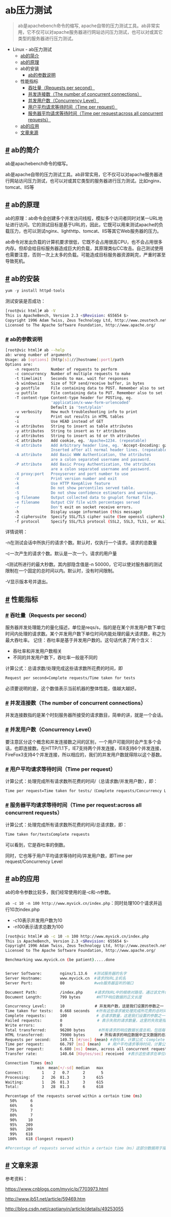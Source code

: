 
# ab压力测试

> ab是apachebench命令的缩写, apache自带的压力测试工具。ab非常实用，它不仅可以对apache服务器进行网站访问压力测试，也可以对或其它类型的服务器进行压力测试。

- Linux - ab压力测试
  - [ab的简介](#ab的简介)
  - [ab的原理](#ab的原理)
  - ab的安装
    - [ab的参数说明](#ab的参数说明)
  - 性能指标
    - [吞吐量（Requests per second）](#吞吐量requests-per-second)
    - [并发连接数（The number of concurrent connections）](#并发连接数the-number-of-concurrent-connections)
    - [并发用户数（Concurrency Level）](#并发用户数concurrency-level)
    - [用户平均请求等待时间（Time per request）](#用户平均请求等待时间time-per-request)
    - [服务器平均请求等待时间（Time per request:across all concurrent requests）](#服务器平均请求等待时间time-per-requestacross-all-concurrent-requests)
  - [ab的应用](#ab的应用)
  - [文章来源](#文章来源)

## [#](#ab的简介) ab的简介

ab是apachebench命令的缩写。

ab是apache自带的压力测试工具。ab非常实用，它不仅可以对apache服务器进行网站访问压力测试，也可以对或其它类型的服务器进行压力测试。比如nginx、tomcat、IIS等

## [#](#ab的原理) ab的原理

ab的原理：ab命令会创建多个并发访问线程，模拟多个访问者同时对某一URL地址进行访问。它的测试目标是基于URL的，因此，它既可以用来测试apache的负载压力，也可以测试nginx、lighthttp、tomcat、IIS等其它Web服务器的压力。

ab命令对发出负载的计算机要求很低，它既不会占用很高CPU，也不会占用很多内存。但却会给目标服务器造成巨大的负载，其原理类似CC攻击。自己测试使用也需要注意，否则一次上太多的负载。可能造成目标服务器资源耗完，严重时甚至导致死机。

## [#](#ab的安装) ab的安装

```java
yum -y install httpd-tools
```

测试安装是否成功：

```bash
[root@vic html]# ab -V
This is ApacheBench, Version 2.3 <$Revision: 655654 $>
Copyright 1996 Adam Twiss, Zeus Technology Ltd, http://www.zeustech.net/
Licensed to The Apache Software Foundation, http://www.apache.org/
```

### [#](#ab的参数说明) ab的参数说明

```bash
[root@vic html]# ab --help
ab: wrong number of arguments
Usage: ab [options] [http[s]://]hostname[:port]/path
Options are:
    -n requests     Number of requests to perform
    -c concurrency  Number of multiple requests to make
    -t timelimit    Seconds to max. wait for responses
    -b windowsize   Size of TCP send/receive buffer, in bytes
    -p postfile     File containing data to POST. Remember also to set -T
    -u putfile      File containing data to PUT. Remember also to set -T
    -T content-type Content-type header for POSTing, eg.
                    'application/x-www-form-urlencoded'
                    Default is 'text/plain'
    -v verbosity    How much troubleshooting info to print
    -w              Print out results in HTML tables
    -i              Use HEAD instead of GET
    -x attributes   String to insert as table attributes
    -y attributes   String to insert as tr attributes
    -z attributes   String to insert as td or th attributes
    -C attribute    Add cookie, eg. 'Apache=1234. (repeatable)
    -H attribute    Add Arbitrary header line, eg. 'Accept-Encoding: gzip'
                    Inserted after all normal header lines. (repeatable)
    -A attribute    Add Basic WWW Authentication, the attributes
                    are a colon separated username and password.
    -P attribute    Add Basic Proxy Authentication, the attributes
                    are a colon separated username and password.
    -X proxy:port   Proxyserver and port number to use
    -V              Print version number and exit
    -k              Use HTTP KeepAlive feature
    -d              Do not show percentiles served table.
    -S              Do not show confidence estimators and warnings.
    -g filename     Output collected data to gnuplot format file.
    -e filename     Output CSV file with percentages served
    -r              Don't exit on socket receive errors.
    -h              Display usage information (this message)
    -Z ciphersuite  Specify SSL/TLS cipher suite (See openssl ciphers)
    -f protocol     Specify SSL/TLS protocol (SSL2, SSL3, TLS1, or ALL)
```

详情说明：

-n在测试会话中所执行的请求个数。默认时，仅执行一个请求。请求的总数量

-c一次产生的请求个数。默认是一次一个。请求的用户量

-t测试所进行的最大秒数。其内部隐含值是-n 50000，它可以使对服务器的测试限制在一个固定的总时间以内。默认时，没有时间限制。

-V显示版本号并退出。

## [#](#性能指标) 性能指标

### [#](#吞吐量-requests-per-second) 吞吐量（Requests per second）

服务器并发处理能力的量化描述，单位是reqs/s，指的是在某个并发用户数下单位时间内处理的请求数。某个并发用户数下单位时间内能处理的最大请求数，称之为最大吞吐率。 记住：吞吐率是基于并发用户数的。这句话代表了两个含义：

- 吞吐率和并发用户数相关
- 不同的并发用户数下，吞吐率一般是不同的

计算公式：总请求数/处理完成这些请求数所花费的时间，即

```bash
Request per second=Complete requests/Time taken for tests
```

必须要说明的是，这个数值表示当前机器的整体性能，值越大越好。

### [#](#并发连接数-the-number-of-concurrent-connections) 并发连接数（The number of concurrent connections）

并发连接数指的是某个时刻服务器所接受的请求数目，简单的讲，就是一个会话。

### [#](#并发用户数-concurrency-level) 并发用户数（Concurrency Level）

要注意区分这个概念和并发连接数之间的区别，一个用户可能同时会产生多个会话，也即连接数。在HTTP/1.1下，IE7支持两个并发连接，IE8支持6个并发连接，FireFox3支持4个并发连接，所以相应的，我们的并发用户数就得除以这个基数。

### [#](#用户平均请求等待时间-time-per-request) 用户平均请求等待时间（Time per request）

计算公式：处理完成所有请求数所花费的时间/（总请求数/并发用户数），即：

```bash
Time per request=Time taken for tests/（Complete requests/Concurrency Level）
```

### [#](#服务器平均请求等待时间-time-per-request-across-all-concurrent-requests) 服务器平均请求等待时间（Time per request:across all concurrent requests）

计算公式：处理完成所有请求数所花费的时间/总请求数，即：

```bash
Time taken for/testsComplete requests
```

可以看到，它是吞吐率的倒数。

同时，它也等于用户平均请求等待时间/并发用户数，即Time per request/Concurrency Level

## [#](#ab的应用) ab的应用

ab的命令参数比较多，我们经常使用的是-c和-n参数。

`ab -c 10 -n 100 http://www.myvick.cn/index.php`：同时处理100个请求并运行10次index.php

- -c10表示并发用户数为10
- -n100表示请求总数为100

```bash
[root@vic html]# ab -c 10 -n 100 http://www.myvick.cn/index.php
This is ApacheBench, Version 2.3 <$Revision: 655654 $>
Copyright 1996 Adam Twiss, Zeus Technology Ltd, http://www.zeustech.net/
Licensed to The Apache Software Foundation, http://www.apache.org/

Benchmarking www.myvick.cn (be patient).....done


Server Software:        nginx/1.13.6   #测试服务器的名字
Server Hostname:        www.myvick.cn  #请求的URL主机名
Server Port:            80             #web服务器监听的端口

Document Path:          /index.php　　  #请求的URL中的根绝对路径，通过该文件的后缀名，我们一般可以了解该请求的类型
Document Length:        799 bytes       #HTTP响应数据的正文长度

Concurrency Level:      10　　　　　　　　# 并发用户数，这是我们设置的参数之一
Time taken for tests:   0.668 seconds   #所有这些请求被处理完成所花费的总时间 单位秒
Complete requests:      100 　　　　　　  # 总请求数量，这是我们设置的参数之一
Failed requests:        0　　　　　　　　  # 表示失败的请求数量，这里的失败是指请求在连接服务器、发送数据等环节发生异常，以及无响应后超时的情况
Write errors:           0
Total transferred:      96200 bytes　　　 #所有请求的响应数据长度总和。包括每个HTTP响应数据的头信息和正文数据的长度
HTML transferred:       79900 bytes　　　　# 所有请求的响应数据中正文数据的总和，也就是减去了Total transferred中HTTP响应数据中的头信息的长度
Requests per second:    149.71 [#/sec] (mean) #吞吐率，计算公式：Complete requests/Time taken for tests  总请求数/处理完成这些请求数所花费的时间
Time per request:       66.797 [ms] (mean)   # 用户平均请求等待时间，计算公式：Time token for tests/（Complete requests/Concurrency Level）。处理完成所有请求数所花费的时间/（总请求数/并发用户数）
Time per request:       6.680 [ms] (mean, across all concurrent requests) #服务器平均请求等待时间，计算公式：Time taken for tests/Complete requests，正好是吞吐率的倒数。也可以这么统计：Time per request/Concurrency Level
Transfer rate:          140.64 [Kbytes/sec] received  #表示这些请求在单位时间内从服务器获取的数据长度，计算公式：Total trnasferred/ Time taken for tests，这个统计很好的说明服务器的处理能力达到极限时，其出口宽带的需求量。

Connection Times (ms)
              min  mean[+/-sd] median   max
Connect:        1    2   0.7      2       5
Processing:     2   26  81.3      3     615
Waiting:        1   26  81.3      3     615
Total:          3   28  81.3      6     618

Percentage of the requests served within a certain time (ms)
  50%      6
  66%      6
  75%      7
  80%      7
  90%     10
  95%    209
  98%    209
  99%    618
 100%    618 (longest request)

#Percentage of requests served within a certain time（ms）这部分数据用于描述每个请求处理时间的分布情况，比如以上测试，80%的请求处理时间都不超过7ms，这个处理时间是指前面的Time per request，即对于单个用户而言，平均每个请求的处理时间
```

## [#](#文章来源) 文章来源

参考资料：

https://www.cnblogs.com/myvic/p/7703973.html

http://www.jb51.net/article/59469.htm

http://blog.csdn.net/caotianyin/article/details/49253055

